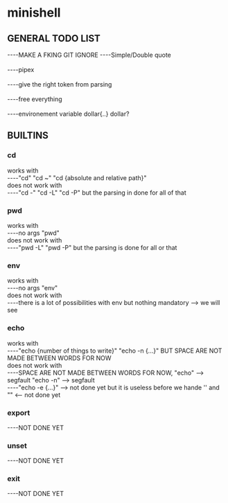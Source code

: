 # minishell

## GENERAL TODO LIST

----MAKE A FKING GIT IGNORE
----Simple/Double quote <br /><br />
----pipex <br /><br />
----give the right token from parsing <br /><br />
----free everything<br /><br />
----environement variable dollar{..} dollar?

## BUILTINS

### cd
  works with <br />
  ----"cd" "cd ~" "cd {absolute and relative path}" <br />
  does not work with <br />
  ----"cd -" "cd -L" "cd -P" but the parsing in done for all of that <br />
  
### pwd
  works with <br />
  ----no args "pwd" <br />
  does not work with <br />
  ----"pwd -L" "pwd -P" but the parsing is done for all or that <br />

### env
  works with <br />
  ----no args "env" <br />
  does not work with <br />
  ----there is a lot of possibilities with env but nothing mandatory --> we will see

### echo
  works with  <br />
  ----"echo {number of things to write}" "echo -n {...}" BUT SPACE ARE NOT MADE BETWEEN WORDS FOR NOW <br />
  does not work with <br />
  ----SPACE ARE NOT MADE BETWEEN WORDS FOR NOW, "echo" --> segfault "echo -n" --> segfault <br />
  ----"echo -e {...}" --> not done yet but it is useless before we hande '' and "" <-- not done yet

  ### export
  ----NOT DONE YET
  ### unset
  ----NOT DONE YET
  ### exit
  ----NOT DONE YET
